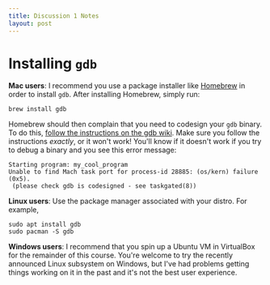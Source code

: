 ```yaml
---
title: Discussion 1 Notes
layout: post
---
```


# Installing `gdb`

**Mac users**: I recommend you use a package installer like [Homebrew](http://brew.sh/) in order to install `gdb`. After installing Homebrew, simply run:

```
brew install gdb
```

Homebrew should then complain that you need to codesign your `gdb` binary. To do this, [follow the instructions on the gdb wiki](https://sourceware.org/gdb/wiki/BuildingOnDarwin). Make sure you follow the instructions _exactly_, or it won't work! You'll know if it doesn't work if you try to debug a binary and you see this error message:

```
Starting program: my_cool_program
Unable to find Mach task port for process-id 28885: (os/kern) failure (0x5).
 (please check gdb is codesigned - see taskgated(8))
```


**Linux users**: Use the package manager associated with your distro. For example,

```
sudo apt install gdb
sudo pacman -S gdb
```


**Windows users**: I recommend that you spin up a Ubuntu VM in VirtualBox for the remainder of this course. You're welcome to try the recently announced Linux subsystem on Windows, but I've had problems getting things working on it in the past and it's not the best user experience.
